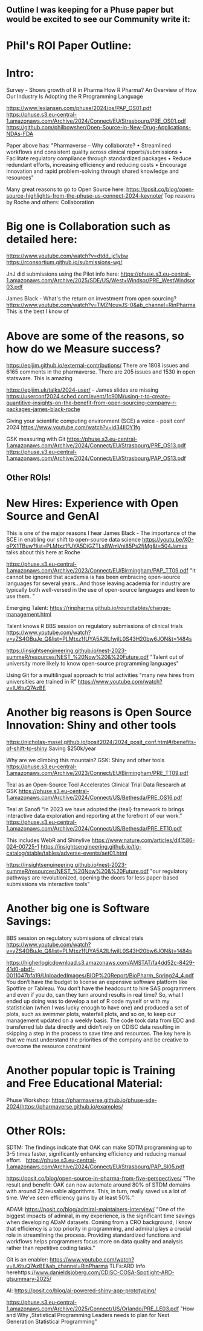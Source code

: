 ## Outline I was keeping for a Phuse paper but would be excited to see our Community write it:
# Phil's ROI Paper Outline:

# Intro:
Survey - Shows growth of R in Pharma
How R Pharma? An Overview of How Our Industry Is Adopting the R
Programming Language

https://www.lexjansen.com/phuse/2024/os/PAP_OS01.pdf
https://phuse.s3.eu-central-1.amazonaws.com/Archive/2024/Connect/EU/Strasbourg/PRE_OS01.pdf
https://github.com/philbowsher/Open-Source-in-New-Drug-Applications-NDAs-FDA

Paper above has:
"Pharmaverse – Why collaborate?
• Streamlined workflows and consistent quality across clinical
reports/submissions
• Facilitate regulatory compliance through standardized packages
• Reduce redundant efforts, increasing efficiency and reducing
costs
• Encourage innovation and rapid problem-solving through shared
knowledge and resources"

Many great reasons to go to Open Source here:
https://posit.co/blog/open-source-highlights-from-the-phuse-us-connect-2024-keynote/
Top reasons by Roche and others: Collaboration

# Big one is Collaboration such as detailed here:
https://www.youtube.com/watch?v=dtdd_jc1ybw
https://rconsortium.github.io/submissions-wg/

JnJ did submissions using the Pilot info here:
https://phuse.s3.eu-central-1.amazonaws.com/Archive/2025/SDE/US/West+Windsor/PRE_WestWindsor03.pdf

James Black - What's the return on investment from open sourcing?
https://www.youtube.com/watch?v=TMZNcuvJS-0&ab_channel=RinPharma
This is the best I know of

# Above are some of the reasons, so how do we Measure success?

https://epijim.github.io/external-contributions/
There are 1808 issues and 6165 comments in the pharmaverse. There are 205 issues and 1530 in open statsware.
This is amazing

https://epijim.uk/talks/2024-user/ - James slides are missing
https://userconf2024.sched.com/event/1c90M/using-r-to-create-quantitive-insights-on-the-benefit-from-open-sourcing-company-r-packages-james-black-roche

Giving your scientific computing environment (SCE) a voice - posit conf 2024
https://www.youtube.com/watch?v=id34IlOY1fg

GSK measuring with Git
https://phuse.s3.eu-central-1.amazonaws.com/Archive/2024/Connect/EU/Strasbourg/PRE_OS13.pdf
https://phuse.s3.eu-central-1.amazonaws.com/Archive/2024/Connect/EU/Strasbourg/PAP_OS13.pdf

## Other ROIs!

# New Hires: Experience with Open Source and GenAI
This is one of the major reasons I hear
James Black - The importance of the SCE in enabling our shift to open-source data science
https://youtu.be/XO-oPX1TBuw?list=PLMtxz1fUYA5DiGZTLx8WmVni85Ps2fjMg&t=504James talks about this here at Roche

https://phuse.s3.eu-central-1.amazonaws.com/Archive/2023/Connect/EU/Birmingham/PAP_TT09.pdf
"It cannot be ignored that academia is has been embracing open-source languages for several years...And those leaving academia for industry are typically both well-versed in the use of open-source languages and keen to use them. "

Emerging Talent:
https://rinpharma.github.io/roundtables/change-management.html

Talent knows R
BBS session on regulatory submissions of clinical trials
https://www.youtube.com/watch?v=yZS4OBuJe_Q&list=PLMtxz1fUYA5A2lLfwjIL0S43H20bw6JON&t=1484s

https://insightsengineering.github.io/nest-2023-summeR/resources/NEST_%20Now%20&%20Future.pdf
"Talent out of university more likely to know open-source programming languages"

Using Git for a multilingual approach to trial activities
"many new hires from universities are trained in R"
https://www.youtube.com/watch?v=IU6tuQ7AzBE

# Another big reasons is Open Source Innovation: Shiny and other tools

https://nicholas-masel.github.io/posit2024/2024_posit_conf.html#/benefits-of-shift-to-shiny
Saving $250k/year

Why are we climbing this mountain?
GSK: Shiny and other tools
https://phuse.s3.eu-central-1.amazonaws.com/Archive/2023/Connect/EU/Birmingham/PRE_TT09.pdf

Teal as an Open-Source Tool Accelerates Clinical Trial Data Research at GSK
https://phuse.s3.eu-central-1.amazonaws.com/Archive/2024/Connect/US/Bethesda/PRE_OS16.pdf

Teal at Sanofi
“In 2023 we have adopted the {teal} framework to brings interactive data exploration and reporting at the forefront of our work.”
https://phuse.s3.eu-central-1.amazonaws.com/Archive/2024/Connect/US/Bethesda/PRE_ET10.pdf

This includes WebR and Shinylive
https://www.nature.com/articles/d41586-024-00725-1
https://insightsengineering.github.io/tlg-catalog/stable/tables/adverse-events/aet01.html

https://insightsengineering.github.io/nest-2023-summeR/resources/NEST_%20Now%20&%20Future.pdf
"our regulatory pathways are revolutionized, opening the doors for less paper-based submissions via interactive tools"

# Another big one is Software Savings:  

BBS session on regulatory submissions of clinical trials
https://www.youtube.com/watch?v=yZS4OBuJe_Q&list=PLMtxz1fUYA5A2lLfwjIL0S43H20bw6JON&t=1484s

https://higherlogicdownload.s3.amazonaws.com/AMSTAT/fa4dd52c-8429-41d0-abdf-0011047bfa19/UploadedImages/BIOP%20Report/BioPharm_Spring24_4.pdf
You don’t have the budget to license an expensive
software platform like Spotfire or Tableau. You don’t
have the headcount to hire SAS programmers and
even if you do, can they turn around results in real
time? So, what I ended up doing was to develop a
set of R code myself or with my statistician (when I
was lucky enough to have one) and produced a set
of plots, such as swimmer plots, waterfall plots, and
so on, to keep our management updated on a weekly
basis. The code took data from EDC and transferred
lab data directly and didn’t rely on CDISC data
resulting in skipping a step in the process to save
time and resources. The key here is that we must
understand the priorities of the company and be creative to overcome the resource constraint

# Another popular topic is Training and Free Educational Material: 

Phuse Workshop:
https://pharmaverse.github.io/phuse-sde-2024/https://pharmaverse.github.io/examples/

# Other ROIs:

SDTM: The findings indicate that OAK can make SDTM programming up to 3-5 times faster, significantly enhancing efficiency and reducing manual effort.  
https://phuse.s3.eu-central-1.amazonaws.com/Archive/2024/Connect/EU/Strasbourg/PAP_SI05.pdf

https://posit.co/blog/open-source-in-pharma-from-five-perspectives/
"The result and benefit: OAK can now automate around 80% of STDM domains with around 22 reusable algorithms. This, in turn, really saved us a lot of time. We’ve seen efficiency gains by at least 50%.”

ADAM:
https://posit.co/blog/admiral-maintainers-interview/
"One of the biggest impacts of admiral, in my experience, is the significant time savings when developing ADaM datasets. Coming from a CRO background, I know that efficiency is a top priority in programming, and admiral plays a crucial role in streamlining the process. Providing standardized functions and workflows helps programmers focus more on data quality and analysis rather than repetitive coding tasks."

Git is an enabler: 
https://www.youtube.com/watch?v=IU6tuQ7AzBE&ab_channel=RinPharma
TLFs:ARD Info herehttps://www.danieldsjoberg.com/CDISC-COSA-Spotlight-ARD-gtsummary-2025/

AI:
https://posit.co/blog/ai-powered-shiny-app-prototyping/

https://phuse.s3.eu-central-1.amazonaws.com/Archive/2025/Connect/US/Orlando/PRE_LE03.pdf
"How and Why ,Statistical
Programming Leaders needs to
plan for Next Generation
Statistical Programming"
